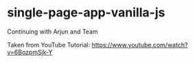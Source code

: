 # single-page-app-vanilla-js

Continuing with Arjun and Team

Taken from YouTube Tutorial:
https://www.youtube.com/watch?v=6BozpmSjk-Y
